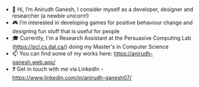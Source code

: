- 👋 Hi, I’m Anirudh Ganesh, I consider myself as a developer, designer and researcher (a newbie unicorn!)
- :video_game: I’m interested in developing games for positive behaviour change and designing fun stuff that is useful for people
- :mortar_board: Currently, I'm a Research Assistant at the Persuasive Computing Lab (https://pcl.cs.dal.ca/) doing my Master's in Computer Science
- 📫 You can find some of my works here: https://anirudh-ganesh.web.app/
- :question: Get in touch with me via LinkedIn - https://www.linkedin.com/in/anirudh-ganesh07/
<!---
AniG007/AniG007 is a ✨ special ✨ repository because its `README.md` (this file) appears on your GitHub profile.
You can click the Preview link to take a look at your changes.
--->
